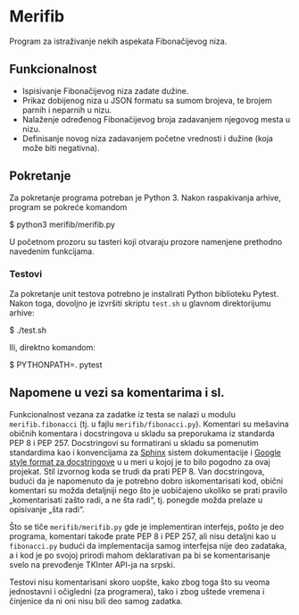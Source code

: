 # Merifib

Program za istraživanje nekih aspekata Fibonačijevog niza.

## Funkcionalnost

*  Ispisivanje Fibonačijevog niza zadate dužine.
*  Prikaz dobijenog niza u JSON formatu sa sumom brojeva, te brojem parnih i
   neparnih u nizu.
*  Nalaženje određenog Fibonačijevog broja zadavanjem njegovog mesta u nizu.
*  Definisanje novog niza zadavanjem početne vrednosti i dužine (koja može biti
   negativna).

## Pokretanje

Za pokretanje programa potreban je Python 3.  Nakon raspakivanja arhive,
program se pokreće komandom

  $ python3 merifib/merifib.py

U početnom prozoru su tasteri koji otvaraju prozore namenjene prethodno
navedenim funkcijama.

### Testovi

Za pokretanje unit testova potrebno je instalirati Python biblioteku Pytest.
Nakon toga, dovoljno je izvršiti skriptu ``test.sh`` u glavnom direktorijumu
arhive:

  $ ./test.sh

Ili, direktno komandom:

  $ PYTHONPATH=. pytest

## Napomene u vezi sa komentarima i sl.

Funkcionalnost vezana za zadatke iz testa se nalazi u modulu
`merifib.fibonacci` (tj. u fajlu `merifib/fibonacci.py`).  Komentari su
mešavina običnih komentara i docstringova u skladu sa preporukama iz standarda
PEP 8 i PEP 257.  Docstringovi su formatirani u skladu sa pomenutim standardima
kao i konvencijama za [Sphinx](http://www.sphinx-doc.org/en/stable/) sistem
dokumentacije i [Google style format za
docstringove](http://www.sphinx-doc.org/en/stable/ext/example_google.html) u u
meri u kojoj je to bilo pogodno za ovaj projekat.  Stil izvornog koda se trudi
da prati PEP 8.  Van docstringova, budući da je napomenuto da je potrebno dobro
iskomentarisati kod, obični komentari su možda detaljniji nego što je
uobičajeno ukoliko se prati pravilo „komentarisati zašto radi, a ne šta radi“,
tj. ponegde možda prelaze u opisivanje „šta radi“.

Što se tiče `merifib/merifib.py` gde je implementiran interfejs, pošto je deo
programa, komentari takođe prate PEP 8 i PEP 257, ali nisu detaljni kao u
`fibonacci.py` budući da implementacija samog interfejsa nije deo zadataka, a
i kod je po svojoj prirodi mahom deklarativan pa bi se komentarisanje svelo
na prevođenje TKInter API-ja na srpski.

Testovi nisu komentarisani skoro uopšte, kako zbog toga što su veoma jednostavni
i očigledni (za programera), tako i zbog uštede vremena i činjenice da ni oni
nisu bili deo samog zadatka.
